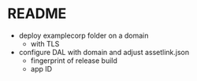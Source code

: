 # README

- deploy examplecorp folder on a domain
  - with TLS
- configure DAL with domain and adjust assetlink.json
  - fingerprint of release build
  - app ID
